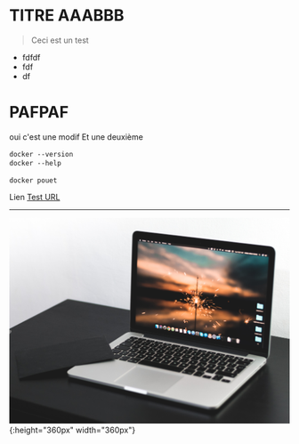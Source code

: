 <!-- TITLE: Home -->
<!-- SUBTITLE: A quick summary of Home -->

# TITRE AAABBB

> Ceci est un test
* fdfdf
* fdf
* df

# PAFPAF
oui c'est une modif
Et une deuxième


```text
docker --version
docker --help
```

`docker pouet`

Lien
[Test URL](http://www.google.fr)

-----

![Fabian Grohs 434786 Unsplash](/uploads/fabian-grohs-434786-unsplash.jpg "Fabian Grohs 434786 Unsplash"){:height="360px" width="360px"}
